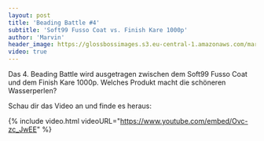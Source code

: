 ```yaml
---
layout: post
title: 'Beading Battle #4'
subtitle: 'Soft99 Fusso Coat vs. Finish Kare 1000p'
author: 'Marvin'
header_image: https://glossbossimages.s3.eu-central-1.amazonaws.com/marvin/sonstige/beading_battle.jpg
video: true
---
```


Das 4. Beading Battle wird ausgetragen zwischen dem Soft99 Fusso Coat und dem Finish Kare 1000p. Welches Produkt macht die schöneren Wasserperlen?

Schau dir das Video an und finde es heraus:

{% include video.html videoURL="https://www.youtube.com/embed/Ovc-zc_JwEE" %}
